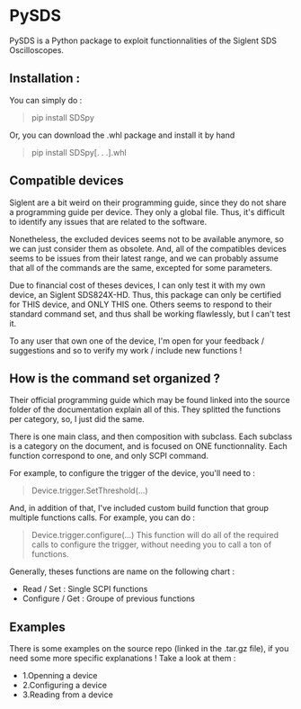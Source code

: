 # PySDS
PySDS is a Python package to exploit functionnalities of the Siglent SDS Oscilloscopes.

## Installation :
You can simply do :
> pip install SDSpy

Or, you can download the .whl package and install it by hand 
> pip install SDSpy[. . .].whl

## Compatible devices
Siglent are a bit weird on their programming guide, since they do not share a programming guide per device. They only a global file.
Thus, it's difficult to identify any issues that are related to the software.

Nonetheless, the excluded devices seems not to be available anymore, so we can just consider them as obsolete.
And, all of the compatibles devices seems to be issues from their latest range, and we can probably assume that all of the commands are the same, excepted for some parameters.

Due to financial cost of theses devices, I can only test it with my own device, an Siglent SDS824X-HD. 
Thus, this package can only be certified for THIS device, and ONLY THIS one. Others seems to respond to their standard command set, and thus shall be working flawlessly, but I can't test it.

To any user that own one of the device, I'm open for your feedback / suggestions and so to verify my work / include new functions !

## How is the command set organized ?
Their official programming guide which may be found linked into the source folder of the documentation explain all of this.
They splitted the functions per category, so, I just did the same.

There is one main class, and then composition with subclass. Each subclass is a category on the document, and is focused on ONE functionnality. Each function correspond to one, and only SCPI command.

For example, to configure the trigger of the device, you'll need to :
> Device.trigger.SetThreshold(...)

And, in addition of that, I've included custom build function that group multiple functions calls.
For example, you can do : 
> Device.trigger.configure(...)
This function will do all of the required calls to configure the trigger, without needing you to call a ton of functions.

Generally, theses functions are name on the following chart :
- Read / Set : Single SCPI functions
- Configure / Get : Groupe of previous functions

## Examples
There is some examples on the source repo (linked in the .tar.gz file), if you need some more specific explanations !
Take a look at them :
- 1.Openning a device
- 2.Configuring a device
- 3.Reading from a device